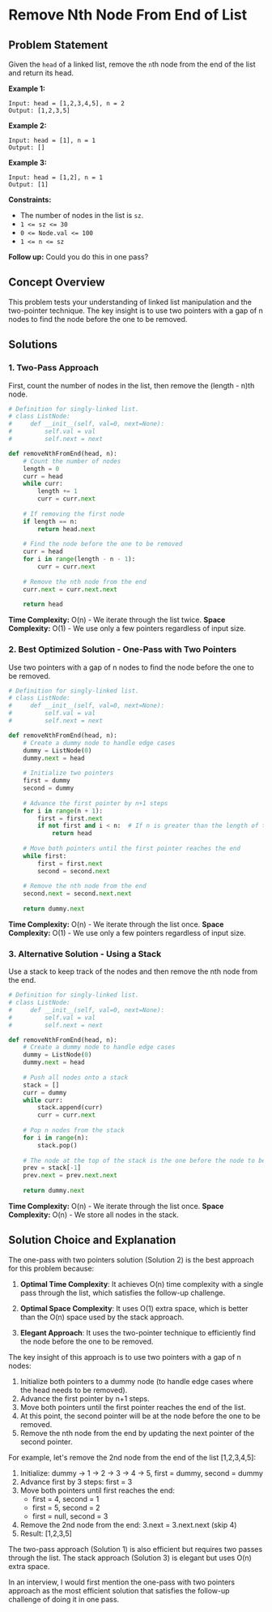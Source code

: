 # Remove Nth Node From End of List

## Problem Statement

Given the `head` of a linked list, remove the `n`th node from the end of the list and return its head.

**Example 1:**
```
Input: head = [1,2,3,4,5], n = 2
Output: [1,2,3,5]
```

**Example 2:**
```
Input: head = [1], n = 1
Output: []
```

**Example 3:**
```
Input: head = [1,2], n = 1
Output: [1]
```

**Constraints:**
- The number of nodes in the list is `sz`.
- `1 <= sz <= 30`
- `0 <= Node.val <= 100`
- `1 <= n <= sz`

**Follow up:** Could you do this in one pass?

## Concept Overview

This problem tests your understanding of linked list manipulation and the two-pointer technique. The key insight is to use two pointers with a gap of n nodes to find the node before the one to be removed.

## Solutions

### 1. Two-Pass Approach

First, count the number of nodes in the list, then remove the (length - n)th node.

```python
# Definition for singly-linked list.
# class ListNode:
#     def __init__(self, val=0, next=None):
#         self.val = val
#         self.next = next

def removeNthFromEnd(head, n):
    # Count the number of nodes
    length = 0
    curr = head
    while curr:
        length += 1
        curr = curr.next
    
    # If removing the first node
    if length == n:
        return head.next
    
    # Find the node before the one to be removed
    curr = head
    for i in range(length - n - 1):
        curr = curr.next
    
    # Remove the nth node from the end
    curr.next = curr.next.next
    
    return head
```

**Time Complexity:** O(n) - We iterate through the list twice.
**Space Complexity:** O(1) - We use only a few pointers regardless of input size.

### 2. Best Optimized Solution - One-Pass with Two Pointers

Use two pointers with a gap of n nodes to find the node before the one to be removed.

```python
# Definition for singly-linked list.
# class ListNode:
#     def __init__(self, val=0, next=None):
#         self.val = val
#         self.next = next

def removeNthFromEnd(head, n):
    # Create a dummy node to handle edge cases
    dummy = ListNode(0)
    dummy.next = head
    
    # Initialize two pointers
    first = dummy
    second = dummy
    
    # Advance the first pointer by n+1 steps
    for i in range(n + 1):
        first = first.next
        if not first and i < n:  # If n is greater than the length of the list
            return head
    
    # Move both pointers until the first pointer reaches the end
    while first:
        first = first.next
        second = second.next
    
    # Remove the nth node from the end
    second.next = second.next.next
    
    return dummy.next
```

**Time Complexity:** O(n) - We iterate through the list once.
**Space Complexity:** O(1) - We use only a few pointers regardless of input size.

### 3. Alternative Solution - Using a Stack

Use a stack to keep track of the nodes and then remove the nth node from the end.

```python
# Definition for singly-linked list.
# class ListNode:
#     def __init__(self, val=0, next=None):
#         self.val = val
#         self.next = next

def removeNthFromEnd(head, n):
    # Create a dummy node to handle edge cases
    dummy = ListNode(0)
    dummy.next = head
    
    # Push all nodes onto a stack
    stack = []
    curr = dummy
    while curr:
        stack.append(curr)
        curr = curr.next
    
    # Pop n nodes from the stack
    for i in range(n):
        stack.pop()
    
    # The node at the top of the stack is the one before the node to be removed
    prev = stack[-1]
    prev.next = prev.next.next
    
    return dummy.next
```

**Time Complexity:** O(n) - We iterate through the list once.
**Space Complexity:** O(n) - We store all nodes in the stack.

## Solution Choice and Explanation

The one-pass with two pointers solution (Solution 2) is the best approach for this problem because:

1. **Optimal Time Complexity**: It achieves O(n) time complexity with a single pass through the list, which satisfies the follow-up challenge.

2. **Optimal Space Complexity**: It uses O(1) extra space, which is better than the O(n) space used by the stack approach.

3. **Elegant Approach**: It uses the two-pointer technique to efficiently find the node before the one to be removed.

The key insight of this approach is to use two pointers with a gap of n nodes:
1. Initialize both pointers to a dummy node (to handle edge cases where the head needs to be removed).
2. Advance the first pointer by n+1 steps.
3. Move both pointers until the first pointer reaches the end of the list.
4. At this point, the second pointer will be at the node before the one to be removed.
5. Remove the nth node from the end by updating the next pointer of the second pointer.

For example, let's remove the 2nd node from the end of the list [1,2,3,4,5]:
1. Initialize: dummy -> 1 -> 2 -> 3 -> 4 -> 5, first = dummy, second = dummy
2. Advance first by 3 steps: first = 3
3. Move both pointers until first reaches the end:
   - first = 4, second = 1
   - first = 5, second = 2
   - first = null, second = 3
4. Remove the 2nd node from the end: 3.next = 3.next.next (skip 4)
5. Result: [1,2,3,5]

The two-pass approach (Solution 1) is also efficient but requires two passes through the list. The stack approach (Solution 3) is elegant but uses O(n) extra space.

In an interview, I would first mention the one-pass with two pointers approach as the most efficient solution that satisfies the follow-up challenge of doing it in one pass.
